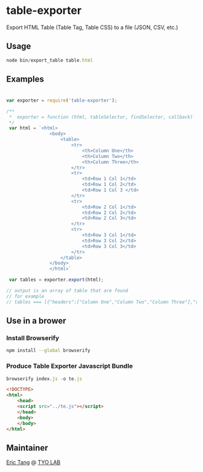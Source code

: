 # table-exporter

Export HTML Table (Table Tag, Table CSS) to a file (JSON, CSV, etc.)

## Usage

```javascript
node bin/export_table table.html 
```

## Examples

### 

```javascript

var exporter = require('table-exporter');

/**
 *  exporter = function (html, tableSelector, findSelector, callback)
 */
 var html = `<html>
                <body>
                    <table>
                        <tr>
                            <th>Column One</th>
                            <th>Column Two</th>
                            <th>Column Three</th>
                        </tr>
                        <tr>
                            <td>Row 1 Col 1</td>
                            <td>Row 1 Col 2</td>
                            <td>Row 1 Col 3 </td>
                        </tr>
                        <tr>
                            <td>Row 2 Col 1</td>
                            <td>Row 2 Col 2</td>
                            <td>Row 2 Col 3</td>
                        </tr>
                        <tr>
                            <td>Row 3 Col 1</td>
                            <td>Row 3 Col 2</td>
                            <td>Row 3 Col 3</td>
                        </tr>
                    </table>
                </body>
                </html>`

 var tables = exporter.export(html);

// output is an array of table that are found
// for example
// tables === [{"headers":["Column One","Column Two","Column Three"],"rows":[["Row 1 Col 1","Row 1 Col 2","Row 1 Col 3 "],["Row 2 Col 1","Row 2 Col 2","Row 2 Col 3"],["Row 3 Col 1","Row 3 Col 2","Row 3 Col 3"]]}]

```

## Use in a brower

### Install Browserify

```bash
npm install --global browserify
```

### Produce Table Exporter Javascript Bundle

```javascript
browserify index.js -o te.js
```

```html
<!DOCTYPE>
<html>
    <head>
    <script src="../te.js"></script>
    </head>
    <body>
    </body>
</html>
```

## Maintainer

[Eric Tang](https://twitter.com/_e_tang) @ [TYO LAB](http://tyo.com.au)

